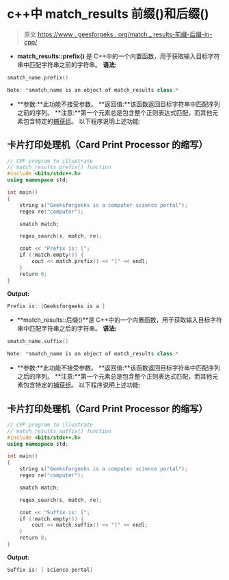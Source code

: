 # c++中 match_results 前缀()和后缀()

> 原文:[https://www . geesforgeks . org/match _ results-前缀-后缀-in-cpp/](https://www.geeksforgeeks.org/match_results-prefix-and-suffix-in-cpp/)

*   **match_results::prefix()** 是 C++中的一个内置函数，用于获取输入目标字符串中匹配字符串之前的字符串。
    **语法:**

```cpp
smatch_name.prefix()

Note: *smatch_name is an object of match_results class.*
```

*   **参数:**此功能不接受参数。
    **返回值:**该函数返回目标字符串中匹配序列之前的序列。
    **注意:**第一个元素总是包含整个正则表达式匹配，而其他元素包含特定的[捕获组](https://www.geeksforgeeks.org/smatch-regex-regular-expressions-in-c/)。
    以下程序说明上述功能:

## 卡片打印处理机（Card Print Processor 的缩写）

```cpp
// CPP program to illustrate
// match_results prefix() function
#include <bits/stdc++.h>
using namespace std;

int main()
{
    string s("Geeksforgeeks is a computer science portal");
    regex re("computer");

    smatch match;

    regex_search(s, match, re);

    cout << "Prefix is: [";
    if (!match.empty()) {
        cout << match.prefix() << "]" << endl;
    }
    return 0;
}
```

**Output:** 

```cpp
Prefix is: [Geeksforgeeks is a ]
```

*   **match_results::后缀()**是 C++中的一个内置函数，用于获取输入目标字符串中匹配字符串之后的字符串。
    **语法:**

```cpp
smatch_name.suffix()

Note: *smatch_name is an object of match_results class.*
```

*   **参数:**此功能不接受参数。
    **返回值:**该函数返回目标字符串中匹配序列之后的序列。
    **注意:**第一个元素总是包含整个正则表达式匹配，而其他元素包含特定的[捕获组](https://www.geeksforgeeks.org/smatch-regex-regular-expressions-in-c/)。
    以下程序说明上述功能:

## 卡片打印处理机（Card Print Processor 的缩写）

```cpp
// CPP program to illustrate
// match_results suffix() function
#include <bits/stdc++.h>
using namespace std;

int main()
{
    string s("Geeksforgeeks is a computer science portal");
    regex re("computer");

    smatch match;

    regex_search(s, match, re);

    cout << "Suffix is: [";
    if (!match.empty()) {
        cout << match.suffix() << "]" << endl;
    }
    return 0;
}
```

**Output:** 

```cpp
Suffix is: [ science portal]
```